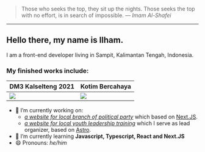 > Those who seeks the top, they sit up the nights. Those seeks the top with no effort, is in search of impossible.
> &mdash; *Imam Al-Shafei*
---

## Hello there, my name is Ilham.

I am a front-end developer living in Sampit, Kalimantan Tengah, Indonesia.

### My finished works include:


| DM3 Kalselteng 2021 | Kotim Bercahaya |
|---|---|
|![][dm3kalselteng]|![][kotimbercahaya]


- 🔭 I’m currently working on: 
    * [*a website for local branch of political party*](https://pksmbketapang.org) which based on [Next.JS](https://nextjs.org/).
    * [*a website for local youth leadership training*](https://dm3kalselteng2021.netlify.app/) which I serve as lead organizer, based on [Astro](https://astro.build).
- 🌱 I’m currently learning **Javascript, Typescript, React and Next.JS**
- 😄 Pronouns: *he/him*

<!--definition-->
[dm3kalselteng]: https://snap.sngr.dev?url=dm3kalselteng.com&w=1024&h=768
[kotimbercahaya]: https://snap.sngr.dev?url=wizardly-clarke-78ab17.netlify.app/&w=1024&h=768

<!--
**radenpioneer/radenpioneer** is a ✨ _special_ ✨ repository because its `README.md` (this file) appears on your GitHub profile.

Here are some ideas to get you started:

- 🔭 I’m currently working on ...
- 🌱 I’m currently learning ...
- 👯 I’m looking to collaborate on ...
- 🤔 I’m looking for help with ...
- 💬 Ask me about ...
- 📫 How to reach me: ...
- 😄 Pronouns: ...
- ⚡ Fun fact: ...
-->
